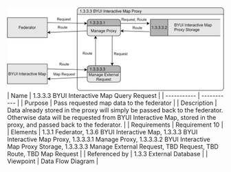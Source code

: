 ![1.3.3.3 BYUI Interactive Map Query Request](TeamOneFiles/1.3.3.3%20BYUI%20Interactive%20Map%20Query%20Request.svg)
<br>
| Name | 1.3.3.3 BYUI Interactive Map Query Request |
| ----------- | ----------- |
| Purpose | Pass requested map data to the federator |
| Description | Data already stored in the proxy will simply be passed back to the federator. Otherwise data will be requested from BYUI Interactive Map, stored in the proxy, and passed back to the federator. |
| Requirements | Requirement 10 |
| Elements | 1.3.1 Federator, 1.3.6 BYUI Interactive Map, 1.3.3.3 BYUI Interactive Map Proxy, 1.3.3.3.1 Manage Proxy, 1.3.3.3.2 BYUI Interactive Map Proxy Storage, 1.3.3.3.3 Manage External Request, TBD Request, TBD Route, TBD Map Request |
| Referenced by | 1.3.3 External Database |
| Viewpoint | Data Flow Diagram |
